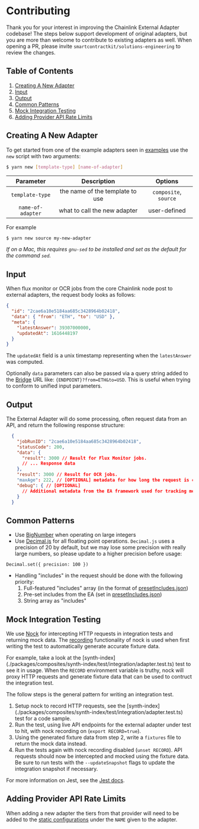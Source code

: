 # Contributing

Thank you for your interest in improving the Chainlink External Adapter codebase! The steps below support development of original adapters, but you are more than welcome to contribute to existing adapters as well. When opening a PR, please invite `smartcontractkit/solutions-engineering` to review the changes.

## Table of Contents

1. [Creating A New Adapter](#Creating-A-New-Adapter)
2. [Input](#Input)
3. [Output]($Output)
4. [Common Patterns](#Common-Patterns)
5. [Mock Integration Testing](#Mock-Integration-Testing)
6. [Adding Provider API Rate Limits](#Adding-Provider-API-Rate-Limits)

## Creating A New Adapter

To get started from one of the example adapters seen in [examples](./packages/examples) use the `new` script with two arguments:

```bash
$ yarn new [template-type] [name-of-adapter]
```

|     Parameter     |           Description           |        Options        |
| :---------------: | :-----------------------------: | :-------------------: |
|  `template-type`  | the name of the template to use | `composite`, `source` |
| `name-of-adapter` |  what to call the new adapter   |     user-defined      |

For example

```
$ yarn new source my-new-adapter
```

_If on a Mac, this requires `gnu-sed` to be installed and set as the default for the command `sed`._

## Input

When flux monitor or OCR jobs from the core Chainlink node post to external adapters, the request body looks as follows:

```json
{
  "id": "2cae6a10e5184aa685c3428964b02418",
  "data": { "from": "ETH", "to": "USD" },
  "meta": {
    "latestAnswer": 39307000000,
    "updatedAt": 1616448197
  }
}
```

The `updatedAt` field is a unix timestamp representing when the `latestAnswer` was computed.

Optionally `data` parameters can also be passed via a query string added to the [Bridge](https://docs.chain.link/docs/node-operators) URL like: `{ENDPOINT}?from=ETH&to=USD`. This is useful when trying to conform to unified input parameters.

## Output

The External Adapter will do some processing, often request data from an API, and return the following response structure:

```json
  {
    "jobRunID": "2cae6a10e5184aa685c3428964b02418",
    "statusCode": 200,
    "data": {
      "result": 3000 // Result for Flux Monitor jobs.
      // ... Response data
    },
    "result": 3000 // Result for OCR jobs.
    "maxAge": 222, // [OPTIONAL] metadata for how long the request is cached for
    "debug": { // [OPTIONAL]
      // Additional metadata from the EA framework used for tracking metrics
    }
  }
```

## Common Patterns

- Use [BigNumber](https://github.com/MikeMcl/bignumber.js/) when operating on large integers
- Use [Decimal.js](https://github.com/MikeMcl/decimal.js/) for all floating point operations. `Decimal.js` uses a precision of 20 by default, but we may lose some precision with really large numbers, so please update to a higher precision before usage:

```
Decimal.set({ precision: 100 })
```

- Handling "includes" in the request should be done with the following priority:
  1. Full-featured "includes" array (in the format of [presetIncludes.json](packages/core/bootstrap/src/lib/external-adapter/overrides/presetIncludes.json))
  2. Pre-set includes from the EA (set in [presetIncludes.json](packages/core/bootstrap/src/lib/external-adapter/overrides/presetIncludes.json))
  3. String array as "includes"

## Mock Integration Testing

We use [Nock](https://github.com/nock/nock) for intercepting HTTP requests in integration tests and returning mock data.
The [recording](https://github.com/nock/nock#recording) functionality of nock is used when first writing the test to automatically generate accurate fixture data.

For example, take a look at the [synth-index] (./packages/composites/synth-index/test/integration/adapter.test.ts) test to see it in usage. When the `RECORD` environment variable is truthy, nock will proxy HTTP requests and generate fixture data that can be used to contruct the integration test.

The follow steps is the general pattern for writing an integration test.

1. Setup nock to record HTTP requests, see the [synth-index] (./packages/composites/synth-index/test/integration/adapter.test.ts) test for a code sample.
2. Run the test, using live API endpoints for the external adapter under test to hit, with nock recording on (`export RECORD=true`).
3. Using the generated fixture data from step 2, write a `fixtures` file to return the mock data instead.
4. Run the tests again with nock recording disabled (`unset RECORD`). API requests should now be intercepted and mocked using the fixture data. Be sure to run tests with the `--updateSnapshot` flags to update the integration snapshot if necessary.

For more information on Jest, see the [Jest docs](https://jestjs.io/docs/cli).

## Adding Provider API Rate Limits

When adding a new adapter the tiers from that provider will need to be added to the [static configurations](packages/core/bootstrap/src/lib/provider-limits/limits.json) under the `NAME` given to the adapter.
